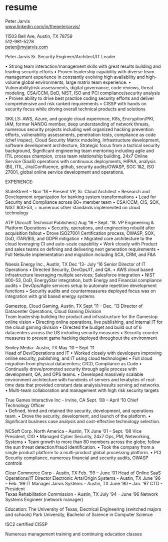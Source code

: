 # resume
Peter Jarvis                                       
www.linkedin.com/in/thepeterjarvis/

11503 Bell Ave, Austin, TX 78759    
512-981-5278   
peter@myjarvis.com 
 
 
Peter Jarvis Sr. Security Engineer/Architect/IT Leader 
 
• Strong team interaction/management skills with great results building and leading security efforts   • Proven leadership capability with diverse team management experience in constantly evolving high availability and high-volume global environments, large matrix team experience. • Vulnerability/risk assessments, digital governance, code reviews, threat modeling, CSA/CCM, DoD, NIST, ISO and PCI compliance/security analysis • Proven ability to drive best practice coding security efforts and deliver comprehensive and risk ranked requirements  • CISSP with hands on security focus while driving overall technical products and solutions 
 
SKILLS: 
AWS, Azure, and google cloud experience, K8s, Encryption/PKI, IAM, former NANOG member, deep understanding of network threats, numerous security projects including well organized hacking prevention efforts, vulnerability assessments, penetration tests, compliance as code (chef inspec), Cloud Security Matrix modeling, Infrastructure development, software development architecture, Strategic focus from a tactical security background, Significant engineering team mentoring including agile and ITIL process champion, cross team relationship building, 24x7 Online Service (SaaS) operations with continuous deployments, HIPAA, analysis (BI), ITIL, Jira/Confluence, github, security audits/OWASP, SOC 1&2, ISO 27001, global online service development and operations. 

EXPERIENCE: 

StateStreet – Nov ’18 – Present 
VP, Sr. Cloud Architect 
• Research and Development organization for banking system transformations • Lead for Security and Compliance across 80+ member team • CSA/CCM, CIS, SOX, NIST 800-53, + numerous other standards implemented on cloud technology 

ATP (Aircraft Technical Publishers) Aug ‘16 – Sept. ’18. 
VP Engineering & Platform Operations 
• Security, operations, and engineering rebuild after acquisition fallout • Drove ISO27001 Certification process, OWASP, SOX, DoD, ITAR/BIS, and GDPR mitigation • Migrated core architecture to the cloud leveraging CI and auto-scale capability • Work closely with Product and sales teams on defining and delivering next generation requirements • Full Netsuite implementation and migration including SCA, CRM, and F&A 

Noesis Energy Inc., Austin, TX       Dec ‘13- July ‘16 
Senior Director of IT Operations 
• Directed Security, DevOps/IT, and QA.   • AWS cloud based infrastructure leveraging multiple services; Salesforce integration • NIST 800-53, DoD, EnergyStar integration, both Energy and Financial compliance audits • DevOps/Agile services setup to automate repetitive development functions • Security audits and countermeasures deployed focus was on integration with grid based energy systems 
 
Gamestop, Cloud Gaming, Austin, TX    Sept ’11 – Dec. ‘13
Director of Datacenter Operations, Cloud Gaming Division   
Team leadership building the product and infrastructure for the Gamestop online vision • Directing online operations, live publishing, and internal IT for the cloud gaming division • Directed the budget and build out of 6 datacenters across the US including security measures  • Security counter measures to prevent game hacking deployed throughout the environment 
 
Smiley Media- Austin, TX      May ’10 – Sept ’11  
Head of Dev/Operations and IT 
• Worked closely with developers improving online security, publishing, and IT using cloud technologies • Full cloud migration from physical datacenters; CICD, Compliance as Code  • Continually drove/promoted security through agile process with development, QA, and OPS teams.  • Developed massively scalable environment architecture with hundreds of servers and terabytes of real-time data that provided constant data analysis/results serving ad networks. • Multi-team collaboration and management with high risk security targets 
 
True Games Interactive Inc - Irvine, CA     Sept. ’08 – April ‘10 
Chief Technology Officer  
• Defined, hired and retained the security, development, and operations team.   • Drove the security, development, and launch of the platform.   • Significant business case analysis and cost-effective technology selection.  
 
NCSoft Corp. North America - Austin, TX     June ’01 – Sept. ‘08 
Vice President, CIO 
• Managed Cyber Security, 24x7 Ops, PM, Networking, Systems • Team growth to more than 80 members across the globe; follow the sun threat detection/fraud identification.  • Took the company from a single product platform to a multi-product global processing platform. • PCI Security compliance, numerous financial and security audits, OWASP controls 

Clear Commerce Corp - Austin, TX  Feb. ’99 – June ‘01 Head of Online SaaS Operations/IT Director 
Electronic Arts/Origin Systems - Austin, TX  June ’96 – Feb. ‘99 IT Manager 
Jarvis Systems - Austin, TX   June ’90 – Jan. ‘97  CTO - President  
Texas Rehabilitation Commission - Austin, TX  July ’94 – June ‘96 Network Systems Engineer (network manager) 
 
Education: 
The University of Texas, Electrical Engineering (switched majors and schools) 
Park University, Bachelor of Science in Computer Science 

ISC2 certified CISSP

Numerous management training and continuing education classes 
